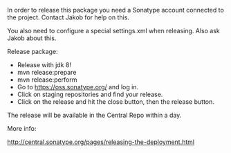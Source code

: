 In order to release this package you need a Sonatype account connected to the project. Contact Jakob for help on this.

You also need to configure a special settings.xml when releasing. Also ask Jakob about this.

Release package:

* Release with jdk 8!
* mvn release:prepare
* mvn release:perform
* Go to https://oss.sonatype.org/ and log in.
* Click on staging repositories and find your release.
* Click on the release and hit the close button, then the release button.

The release will be available in the Central Repo within a day.

More info:

http://central.sonatype.org/pages/releasing-the-deployment.html
